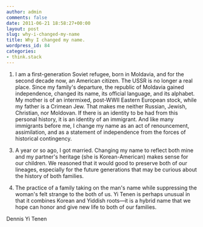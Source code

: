 ```yaml
---
author: admin
comments: false
date: 2011-06-21 18:58:27+00:00
layout: post
slug: why-i-changed-my-name
title: Why I changed my name.
wordpress_id: 84
categories:
- think.stack
---
```


1. I am a first-generation Soviet refugee, born in Moldavia, and for the
second decade now, an American citizen. The USSR is no longer a real place.
Since my family's departure, the republic of Moldavia gained independence,
changed its name, its official language, and its alphabet. My mother is of an
intermixed, post-WWII Eastern European stock, while my father is a Crimean
Jew. That makes me neither Russian, Jewish, Christian, nor Moldovan. If there
is an identity to be had from this personal history, it is an identity of an
immigrant. And like many immigrants before me, I change my name as an act of
renouncement, assimilation, and as a statement of independence from the forces
of historical contingency.

<!-- more -->

3. A year or so ago, I got married. Changing my name to reflect both mine and
my partner's heritage (she is Korean-American) makes sense for our children.
We reasoned that it would good to preserve both of our lineages, especially
for the future generations that may be curious about the history of both
families.

3. The practice of a family taking on the man's name while suppressing the
woman's felt strange to the both of us. Yi Tenen is perhaps unusual in that it
combines Korean and Yiddish roots—it is a hybrid name that we hope can honor
and give new life to both of our families.

Dennis Yi Tenen
